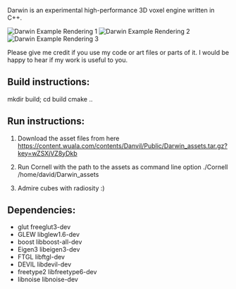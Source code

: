 

Darwin is an experimental high-performance 3D voxel engine written in C++.

![Darwin Example Rendering 1](https://content.wuala.com/contents/Danvil/Public/darwin/2011-08-12%20Cornell%20Radiosity.png)
![Darwin Example Rendering 2](https://content.wuala.com/contents/Danvil/Public/darwin/2011-07-10%2056M%20Cubes.jpg)
![Darwin Example Rendering 3](https://content.wuala.com/contents/Danvil/Public/darwin/2011-10-13%20Room%204.png)

Please give me credit if you use my code or art files or parts of it.
I would be happy to hear if my work is useful to you.


Build instructions:
----
mkdir build; cd build
cmake ..


Run instructions:
----
1. Download the asset files from here
https://content.wuala.com/contents/Danvil/Public/Darwin_assets.tar.gz?key=wZSXjVZ8yDkb

2. Run Cornell with the path to the assets as command line option
./Cornell /home/david/Darwin_assets

3. Admire cubes with radiosity :)


Dependencies:
----

* glut freeglut3-dev
* GLEW libglew1.6-dev
* boost libboost-all-dev
* Eigen3 libeigen3-dev
* FTGL libftgl-dev
* DEVIL libdevil-dev
* freetype2 libfreetype6-dev
* libnoise libnoise-dev
